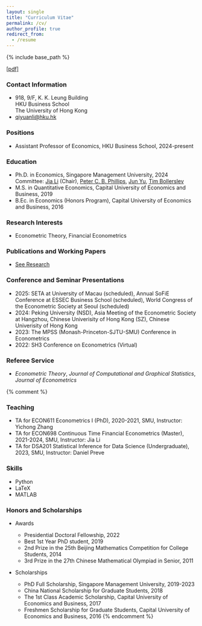 ```yaml
---
layout: single
title: "Curriculum Vitae"
permalink: /cv/
author_profile: true
redirect_from:
  - /resume
---
```


{% include base_path %}

[[pdf]](https://lqyjasonlee.github.io/files/vita_qyli.pdf)


### Contact Information

* 918, 9/F, K. K. Leung Building  
  HKU Business School  
  The University of Hong Kong  
* [qiyuanli@hku.hk](mailto:qiyuanli@hku.hk)

### Positions

  * Assistant Professor of Economics, HKU Business School, 2024-present

### Education

* Ph.D. in Economics, Singapore Management University, 2024  
  Committee: [Jia Li](https://sites.google.com/view/jiali/home) (Chair), [Peter C. B. Phillips](http://korora.econ.yale.edu/phillips/), [Jun Yu](https://fba.um.edu.mo/faculty/junyu/), [Tim Bollerslev](http://public.econ.duke.edu/~boller/)  
* M.S. in Quantitative Economics, Capital University of Economics and Business, 2019
* B.Ec. in Economics (Honors Program), Capital University of Economics and Business, 2016

### Research Interests

  * Econometric Theory, Financial Econometrics

### Publications and Working Papers

* [See Research](https://lqyjasonlee.github.io/research/)

### Conference and Seminar Presentations
  * 2025: SETA at University of Macau (scheduled), Annual SoFiE Conference at ESSEC Business School (scheduled), World Congress of the Econometric Society at Seoul (scheduled)
  * 2024: Peking University (NSD), Asia Meeting of the Econometric Society at Hangzhou, Chinese Univerisity of Hong Kong (SZ), Chinese Univerisity of Hong Kong
  * 2023: The MPSS (Monash-Princeton-SJTU-SMU) Conference in Econometrics
  * 2022: SH3 Conference on Econometrics (Virtual)

### Referee Service
  * *Econometric Theory*, *Journal of Computational and Graphical Statistics*, *Journal of Econometrics*


{% comment %}   
### Teaching

  * TA for ECON611 Econometrics I (PhD), 2020-2021, SMU, Instructor: Yichong Zhang
  * TA for ECON698 Continuous Time Financial Econometrics (Master), 2021-2024, SMU, Instructor: Jia Li
  * TA for DSA201 Statistical Inference for Data Science (Undergraduate), 2023, SMU, Instructor: Daniel Preve
  
### Skills

* Python
* LaTeX
* MATLAB

### Honors and Scholarships

* Awards
  * Presidential Doctoral Fellowship, 2022
  * Best 1st Year PhD student, 2019
  * 2nd Prize in the 25th Beijing Mathematics Competition for College Students, 2014
  * 3rd Prize in the 27th Chinese Mathematical Olympiad in Senior, 2011

* Scholarships
  * PhD Full Scholarship, Singapore Management University, 2019-2023
  * China National Scholarship for Graduate Students, 2018
  * The 1st Class Academic Scholarship, Capital University of Economics and Business, 2017 
  * Freshmen Scholarship for Graduate Students, Capital University of Economics and Business, 2016
{% endcomment %}
